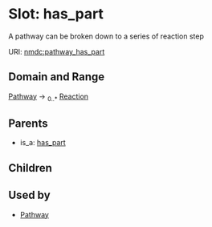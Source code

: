 
# Slot: has_part


A pathway can be broken down to a series of reaction step

URI: [nmdc:pathway_has_part](https://microbiomedata/meta/pathway_has_part)


## Domain and Range

[Pathway](Pathway.md) &#8594;  <sub>0..\*</sub> [Reaction](Reaction.md)

## Parents

 *  is_a: [has_part](has_part.md)

## Children


## Used by

 * [Pathway](Pathway.md)
